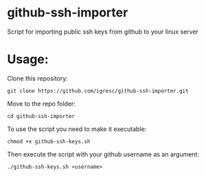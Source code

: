 # github-ssh-importer
Script for importing public ssh keys from github to your linux server

# Usage:
Clone this repository:

    git clone https://github.com/igresc/github-ssh-importer.git

Move to the repo folder:

    cd github-ssh-importer

To use the script you need to make it executable:

    chmod +x github-ssh-keys.sh

Then execute the script with your github username as an argument:

    ./github-ssh-keys.sh <username>
